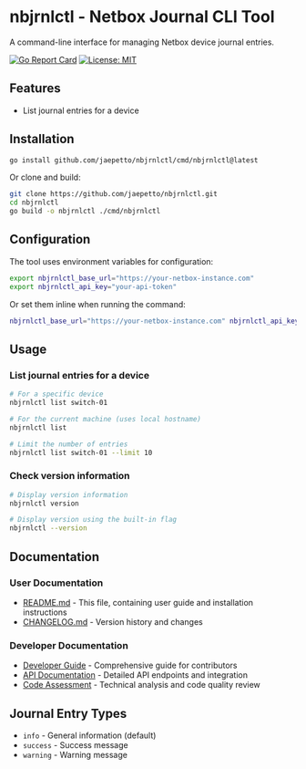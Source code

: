 # nbjrnlctl - Netbox Journal CLI Tool

A command-line interface for managing Netbox device journal entries.

[![Go Report Card](https://goreportcard.com/badge/github.com/jaepetto/nbjrnlctl)](https://goreportcard.com/report/github.com/jaepetto/nbjrnlctl)
[![License: MIT](https://img.shields.io/badge/License-MIT-yellow.svg)](https://opensource.org/licenses/MIT)

## Features

- List journal entries for a device

## Installation

```bash
go install github.com/jaepetto/nbjrnlctl/cmd/nbjrnlctl@latest
```

Or clone and build:

```bash
git clone https://github.com/jaepetto/nbjrnlctl.git
cd nbjrnlctl
go build -o nbjrnlctl ./cmd/nbjrnlctl
```

## Configuration

The tool uses environment variables for configuration:

```bash
export nbjrnlctl_base_url="https://your-netbox-instance.com"
export nbjrnlctl_api_key="your-api-token"
```

Or set them inline when running the command:

```bash
nbjrnlctl_base_url="https://your-netbox-instance.com" nbjrnlctl_api_key="your-api-token" nbjrnlctl list
```

## Usage

### List journal entries for a device

```bash
# For a specific device
nbjrnlctl list switch-01

# For the current machine (uses local hostname)
nbjrnlctl list

# Limit the number of entries
nbjrnlctl list switch-01 --limit 10
```

### Check version information

```bash
# Display version information
nbjrnlctl version

# Display version using the built-in flag
nbjrnlctl --version
```

## Documentation

### User Documentation
- [README.md](README.md) - This file, containing user guide and installation instructions
- [CHANGELOG.md](CHANGELOG.md) - Version history and changes

### Developer Documentation
- [Developer Guide](docs/developer-guide.md) - Comprehensive guide for contributors
- [API Documentation](docs/api-documentation.md) - Detailed API endpoints and integration
- [Code Assessment](docs/code-assessment.md) - Technical analysis and code quality review

## Journal Entry Types

- `info` - General information (default)
- `success` - Success message
- `warning` - Warning message
